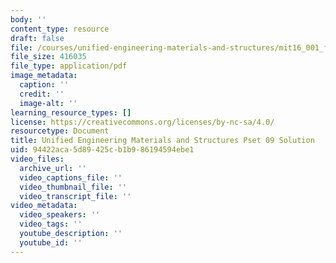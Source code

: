```yaml
---
body: ''
content_type: resource
draft: false
file: /courses/unified-engineering-materials-and-structures/mit16_001_f21_pset_09sol.pdf
file_size: 416035
file_type: application/pdf
image_metadata:
  caption: ''
  credit: ''
  image-alt: ''
learning_resource_types: []
license: https://creativecommons.org/licenses/by-nc-sa/4.0/
resourcetype: Document
title: Unified Engineering Materials and Structures Pset 09 Solution
uid: 94422aca-5d89-425c-b1b9-86194594ebe1
video_files:
  archive_url: ''
  video_captions_file: ''
  video_thumbnail_file: ''
  video_transcript_file: ''
video_metadata:
  video_speakers: ''
  video_tags: ''
  youtube_description: ''
  youtube_id: ''
---
```

